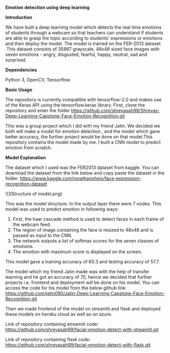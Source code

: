 **Emotion detection using deep learning**




**Introduction**

We have  built a deep learning model which detects the real time emotions of students through a webcam so that teachers can understand if students are able to grasp the topic according to students' expressions or emotions and then deploy the model. The model is trained on the FER-2013 dataset .This dataset consists of 35887 grayscale, 48x48 sized face images with seven emotions - angry, disgusted, fearful, happy, neutral, sad and surprised.


**Dependencies**

Python 3, OpenCV, Tensorflow
 
 
**Basic Usage**

The repository is currently compatible with tensorflow-2.0 and makes use of the Keras API using the tensorflow.keras library.
First, clone the repository and enter the folder
https://github.com/shreyasah99/Shreyas-Deep-Learning-Capstone-Face-Emotion-Recognition.git
 
 
 
This was a group project which I did with my friend Jatin. We decided we both will make a model for emotion detection , and the model which gave better accuracy, the further project would be done on that model.This repository contains the model made by me. I built a CNN model to predict emotion from scratch.



**Model Explanation**

The dataset which I used was the FER2013 dataset from kaggle. You can download the dataset from the link below and copy paste the dataset in the folder.
https://www.kaggle.com/jonathanoheix/face-expression-recognition-dataset
 
![](Structure of model.png)

This was the model structure. In the output layer there were 7 nodes. This model was used to predict emotion in following ways:
1. First, the haar cascade method is used to detect faces in each frame of the webcam feed.
2. The region of image containing the face is resized to 48x48 and is passed as input to the CNN.
3. The network outputs a list of softmax scores for the seven classes of emotions.
4. The emotion with maximum score is displayed on the screen.

This model gave a training accuracy of 60.3 and testing accuracy of 57.7.
 
 
 
The model which my friend Jatin made was with the help of transfer learning and he got an accuracy of 75, hence we decided that further projects i.e. frontend and deployment will be done on his model. You can access the code for his model from the below github link:
https://github.com/jatin090/Jatin-Deep-Learning-Capstone-Face-Emotion-Recognition.git
 
 
Then we made frontend of the model on streamlit and flask and deployed these models on heroku cloud as well as on azure.
 
Link of repository containing streamlit code:
https://github.com/shreyasah99/facial-emotion-detect-with-streamlit.git
 
Link of repository containing flask code:
https://github.com/shreyasah99/facial-emotion-detect-with-flask.git
